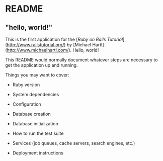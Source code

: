 # README

## "hello, world!"

This is the first application for the [*Ruby on Rails Tutorial*] (http://www.railstutorial.org/) by [Michael Hartl] (http://www.michaelhartl.com/). Hello, world!

This README would normally document whatever steps are necessary to get the
application up and running.

Things you may want to cover:

* Ruby version

* System dependencies

* Configuration

* Database creation

* Database initialization

* How to run the test suite

* Services (job queues, cache servers, search engines, etc.)

* Deployment instructions

